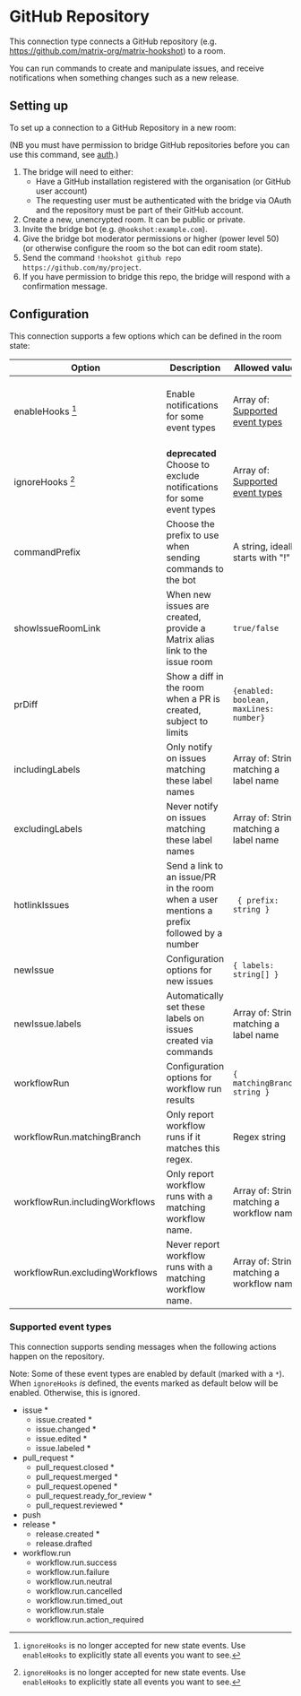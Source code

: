 # GitHub Repository

This connection type connects a GitHub repository (e.g. https://github.com/matrix-org/matrix-hookshot) to a room.

You can run commands to create and manipulate issues, and receive notifications when something changes such as
a new release.

## Setting up

To set up a connection to a GitHub Repository in a new room:

(NB you must have permission to bridge GitHub repositories before you can use this command, see [auth](../auth.html#github).)

1. The bridge will need to either:
   - Have a GitHub installation registered with the organisation (or GitHub user account)
   - The requesting user must be authenticated with the bridge via OAuth and the repository must be part of their GitHub account.
2. Create a new, unencrypted room. It can be public or private.
3. Invite the bridge bot (e.g. `@hookshot:example.com`).
4. Give the bridge bot moderator permissions or higher (power level 50) (or otherwise configure the room so the bot can edit room state).
5. Send the command `!hookshot github repo https://github.com/my/project`.
6. If you have permission to bridge this repo, the bridge will respond with a confirmation message.

## Configuration

This connection supports a few options which can be defined in the room state:

| Option                         | Description                                                                               | Allowed values                                            | Default                                      |
| ------------------------------ | ----------------------------------------------------------------------------------------- | --------------------------------------------------------- | -------------------------------------------- |
| enableHooks [^1]               | Enable notifications for some event types                                                 | Array of: [Supported event types](#supported-event-types) | If not defined, defaults are mentioned below |
| ignoreHooks [^1]               | **deprecated** Choose to exclude notifications for some event types                       | Array of: [Supported event types](#supported-event-types) | _empty_                                      |
| commandPrefix                  | Choose the prefix to use when sending commands to the bot                                 | A string, ideally starts with "!"                         | `!gh`                                        |
| showIssueRoomLink              | When new issues are created, provide a Matrix alias link to the issue room                | `true/false`                                              | `false`                                      |
| prDiff                         | Show a diff in the room when a PR is created, subject to limits                           | `{enabled: boolean, maxLines: number}`                    | `{enabled: false}`                           |
| includingLabels                | Only notify on issues matching these label names                                          | Array of: String matching a label name                    | _empty_                                      |
| excludingLabels                | Never notify on issues matching these label names                                         | Array of: String matching a label name                    | _empty_                                      |
| hotlinkIssues                  | Send a link to an issue/PR in the room when a user mentions a prefix followed by a number | ` { prefix: string }`                                     | `{prefix: "#"}`                              |
| newIssue                       | Configuration options for new issues                                                      | `{ labels: string[] }`                                    | _empty_                                      |
| newIssue.labels                | Automatically set these labels on issues created via commands                             | Array of: String matching a label name                    | _empty_                                      |
| workflowRun                    | Configuration options for workflow run results                                            | `{ matchingBranch: string }`                              | _empty_                                      |
| workflowRun.matchingBranch     | Only report workflow runs if it matches this regex.                                       | Regex string                                              | _empty_                                      |
| workflowRun.includingWorkflows | Only report workflow runs with a matching workflow name.                                  | Array of: String matching a workflow name                 | _empty_                                      |
| workflowRun.excludingWorkflows | Never report workflow runs with a matching workflow name.                                 | Array of: String matching a workflow name                 | _empty_                                      |

[^1]: `ignoreHooks` is no longer accepted for new state events. Use `enableHooks` to explicitly state all events you want to see.

### Supported event types

This connection supports sending messages when the following actions happen on the repository.

Note: Some of these event types are enabled by default (marked with a `*`). When `ignoreHooks` _is_ defined,
the events marked as default below will be enabled. Otherwise, this is ignored.

- issue \*
  - issue.created \*
  - issue.changed \*
  - issue.edited \*
  - issue.labeled \*
- pull_request \*
  - pull_request.closed \*
  - pull_request.merged \*
  - pull_request.opened \*
  - pull_request.ready_for_review \*
  - pull_request.reviewed \*
- push
- release \*
  - release.created \*
  - release.drafted
- workflow.run
  - workflow.run.success
  - workflow.run.failure
  - workflow.run.neutral
  - workflow.run.cancelled
  - workflow.run.timed_out
  - workflow.run.stale
  - workflow.run.action_required
